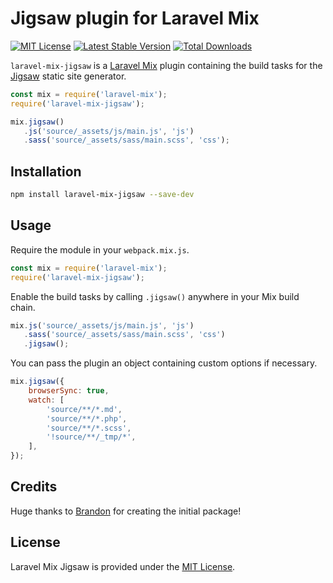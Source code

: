# Jigsaw plugin for Laravel Mix

[![MIT License](https://img.shields.io/github/license/tightenco/laravel-mix-jigsaw)](https://github.com/tightenco/laravel-mix-jigsaw/blob/master/LICENSE.md)
[![Latest Stable Version](https://img.shields.io/npm/v/laravel-mix-jigsaw)](https://www.npmjs.com/package/laravel-mix-jigsaw)
[![Total Downloads](https://img.shields.io/npm/dt/laravel-mix-jigsaw)](https://www.npmjs.com/package/laravel-mix-jigsaw)

`laravel-mix-jigsaw` is a [Laravel Mix](https://github.com/JeffreyWay/laravel-mix) plugin containing the build tasks for the [Jigsaw](https://github.com/tightenco/jigsaw) static site generator.

```js
const mix = require('laravel-mix');
require('laravel-mix-jigsaw');

mix.jigsaw()
   .js('source/_assets/js/main.js', 'js')
   .sass('source/_assets/sass/main.scss', 'css');
```

## Installation

```sh
npm install laravel-mix-jigsaw --save-dev
```

## Usage

Require the module in your `webpack.mix.js`.

```js
const mix = require('laravel-mix');
require('laravel-mix-jigsaw');
```

Enable the build tasks by calling `.jigsaw()` anywhere in your Mix build chain.

```js
mix.js('source/_assets/js/main.js', 'js')
   .sass('source/_assets/sass/main.scss', 'css')
   .jigsaw();
```

You can pass the plugin an object containing custom options if necessary.

```js
mix.jigsaw({
    browserSync: true,
    watch: [
        'source/**/*.md',
        'source/**/*.php',
        'source/**/*.scss',
        '!source/**/_tmp/*',
    ],
});
```

## Credits

Huge thanks to [Brandon](https://github.com/Log1x) for creating the initial package!

## License

Laravel Mix Jigsaw is provided under the [MIT License](LICENSE.md).
